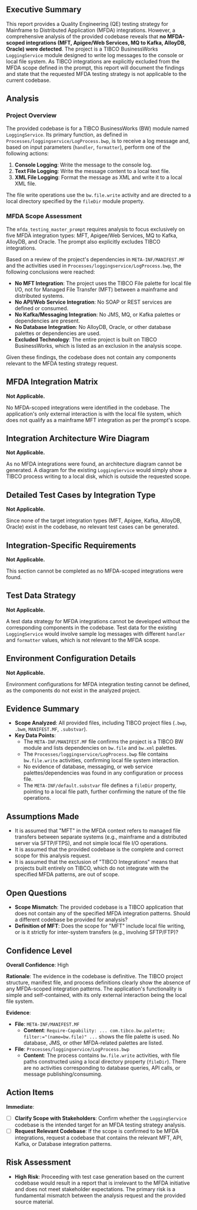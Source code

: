 ## Executive Summary

This report provides a Quality Engineering (QE) testing strategy for Mainframe to Distributed Application (MFDA) integrations. However, a comprehensive analysis of the provided codebase reveals that **no MFDA-scoped integrations (MFT, Apigee/Web Services, MQ to Kafka, AlloyDB, Oracle) were detected**. The project is a TIBCO BusinessWorks `LoggingService` module designed to write log messages to the console or local file system. As TIBCO integrations are explicitly excluded from the MFDA scope defined in the prompt, this report will document the findings and state that the requested MFDA testing strategy is not applicable to the current codebase.

## Analysis

### Project Overview
The provided codebase is for a TIBCO BusinessWorks (BW) module named `LoggingService`. Its primary function, as defined in `Processes/loggingservice/LogProcess.bwp`, is to receive a log message and, based on input parameters (`handler`, `formatter`), perform one of the following actions:
1.  **Console Logging**: Write the message to the console log.
2.  **Text File Logging**: Write the message content to a local text file.
3.  **XML File Logging**: Format the message as XML and write it to a local XML file.

The file write operations use the `bw.file.write` activity and are directed to a local directory specified by the `fileDir` module property.

### MFDA Scope Assessment
The `mfda_testing_master_prompt` requires analysis to focus exclusively on five MFDA integration types: MFT, Apigee/Web Services, MQ to Kafka, AlloyDB, and Oracle. The prompt also explicitly excludes TIBCO integrations.

Based on a review of the project's dependencies in `META-INF/MANIFEST.MF` and the activities used in `Processes/loggingservice/LogProcess.bwp`, the following conclusions were reached:
*   **No MFT Integration**: The project uses the TIBCO File palette for local file I/O, not for Managed File Transfer (MFT) between a mainframe and distributed systems.
*   **No API/Web Service Integration**: No SOAP or REST services are defined or consumed.
*   **No Kafka/Messaging Integration**: No JMS, MQ, or Kafka palettes or dependencies are present.
*   **No Database Integration**: No AlloyDB, Oracle, or other database palettes or dependencies are used.
*   **Excluded Technology**: The entire project is built on TIBCO BusinessWorks, which is listed as an exclusion in the analysis scope.

Given these findings, the codebase does not contain any components relevant to the MFDA testing strategy request.

## MFDA Integration Matrix

**Not Applicable.**

No MFDA-scoped integrations were identified in the codebase. The application's only external interaction is with the local file system, which does not qualify as a mainframe MFT integration as per the prompt's scope.

## Integration Architecture Wire Diagram

**Not Applicable.**

As no MFDA integrations were found, an architecture diagram cannot be generated. A diagram for the existing `LoggingService` would simply show a TIBCO process writing to a local disk, which is outside the requested scope.

## Detailed Test Cases by Integration Type

**Not Applicable.**

Since none of the target integration types (MFT, Apigee, Kafka, AlloyDB, Oracle) exist in the codebase, no relevant test cases can be generated.

## Integration-Specific Requirements

**Not Applicable.**

This section cannot be completed as no MFDA-scoped integrations were found.

## Test Data Strategy

**Not Applicable.**

A test data strategy for MFDA integrations cannot be developed without the corresponding components in the codebase. Test data for the existing `LoggingService` would involve sample log messages with different `handler` and `formatter` values, which is not relevant to the MFDA scope.

## Environment Configuration Details

**Not Applicable.**

Environment configurations for MFDA integration testing cannot be defined, as the components do not exist in the analyzed project.

## Evidence Summary
- **Scope Analyzed**: All provided files, including TIBCO project files (`.bwp`, `.bwm`, `MANIFEST.MF`, `.substvar`).
- **Key Data Points**:
    - The `META-INF/MANIFEST.MF` file confirms the project is a TIBCO BW module and lists dependencies on `bw.file` and `bw.xml` palettes.
    - The `Processes/loggingservice/LogProcess.bwp` file contains `bw.file.write` activities, confirming local file system interaction.
    - No evidence of database, messaging, or web service palettes/dependencies was found in any configuration or process file.
    - The `META-INF/default.substvar` file defines a `fileDir` property, pointing to a local file path, further confirming the nature of the file operations.

## Assumptions Made
- It is assumed that "MFT" in the MFDA context refers to managed file transfers between separate systems (e.g., mainframe and a distributed server via SFTP/FTPS), and not simple local file I/O operations.
- It is assumed that the provided codebase is the complete and correct scope for this analysis request.
- It is assumed that the exclusion of "TIBCO Integrations" means that projects built entirely on TIBCO, which do not integrate with the specified MFDA patterns, are out of scope.

## Open Questions
- **Scope Mismatch**: The provided codebase is a TIBCO application that does not contain any of the specified MFDA integration patterns. Should a different codebase be provided for analysis?
- **Definition of MFT**: Does the scope for "MFT" include local file writing, or is it strictly for inter-system transfers (e.g., involving SFTP/FTP)?

## Confidence Level
**Overall Confidence**: High

**Rationale**: The evidence in the codebase is definitive. The TIBCO project structure, manifest file, and process definitions clearly show the absence of any MFDA-scoped integration patterns. The application's functionality is simple and self-contained, with its only external interaction being the local file system.

**Evidence**:
- **File**: `META-INF/MANIFEST.MF`
  - **Content**: `Require-Capability: ... com.tibco.bw.palette; filter:="(name=bw.file)" ...` shows the file palette is used. No database, JMS, or other MFDA-related palettes are listed.
- **File**: `Processes/loggingservice/LogProcess.bwp`
  - **Content**: The process contains `bw.file.write` activities, with file paths constructed using a local directory property (`fileDir`). There are no activities corresponding to database queries, API calls, or message publishing/consuming.

## Action Items
**Immediate**:
- [ ] **Clarify Scope with Stakeholders**: Confirm whether the `LoggingService` codebase is the intended target for an MFDA testing strategy analysis.
- [ ] **Request Relevant Codebase**: If the scope is confirmed to be MFDA integrations, request a codebase that contains the relevant MFT, API, Kafka, or Database integration patterns.

## Risk Assessment
- **High Risk**: Proceeding with test case generation based on the current codebase would result in a report that is irrelevant to the MFDA initiative and does not meet stakeholder expectations. The primary risk is a fundamental mismatch between the analysis request and the provided source material.